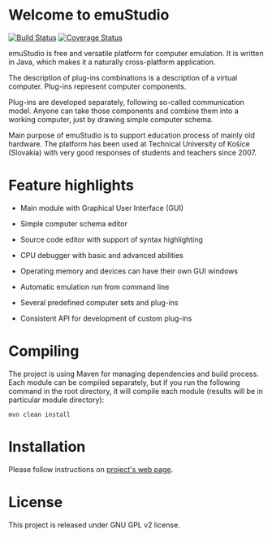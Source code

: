# Welcome to emuStudio
[![Build Status](https://travis-ci.org/vbmacher/emuStudio.png)](https://travis-ci.org/vbmacher/emuStudio)
[![Coverage Status](https://coveralls.io/repos/vbmacher/emuStudio/badge.png?branch=branch-0_39)](https://coveralls.io/r/vbmacher/emuStudio?branch=branch-0_39)

emuStudio is free and versatile platform for computer emulation. It is written in Java, which makes
it a naturally cross-platform application.

The description of plug-ins combinations is a description of a virtual computer. Plug-ins represent
computer components.

Plug-ins are developed separately, following so-called communication model. Anyone can take those
components and combine them into a working computer, just by drawing simple computer schema.

Main purpose of emuStudio is to support education process of mainly old hardware. The platform has
been used at Technical University of Košice (Slovakia) with very good responses of students and
teachers since 2007.

# Feature highlights

* Main module with Graphical User Interface (GUI)

* Simple computer schema editor

* Source code editor with support of syntax highlighting

* CPU debugger with basic and advanced abilities

* Operating memory and devices can have their own GUI windows

* Automatic emulation run from command line

* Several predefined computer sets and plug-ins

* Consistent API for development of custom plug-ins

# Compiling

The project is using Maven for managing dependencies and build process. Each module can be compiled separately,
but if you run the following command in the root directory, it will compile each module (results will be in particular
module directory):

```
mvn clean install
```

# Installation

Please follow instructions on [project's web page](http://emustudio.sourceforge.net/downloads.html).

# License

This project is released under GNU GPL v2 license.
